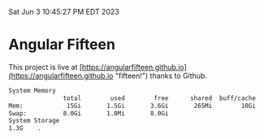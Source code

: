 Sat Jun  3 10:45:27 PM EDT 2023

# Angular Fifteen


This project is live at [https://angularfifteen.github.io](https://angularfifteen.github.io "fifteen!") thanks to Github.

```bash
System Memory
               total        used        free      shared  buff/cache   available
Mem:            15Gi       1.5Gi       3.6Gi       265Mi        10Gi        13Gi
Swap:          8.0Gi       1.0Mi       8.0Gi
System Storage
1.3G	.
```
```bash
